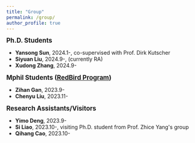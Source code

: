 ```yaml
---
title: "Group"
permalink: /group/
author_profile: true
---
```


<big>**Ph.D. Students**</big>

- **Yansong Sun**, 2024.1-, co-supervised with Prof. Dirk Kutscher
- **Siyuan Liu**, 2024.9-, (currently RA)
- **Xudong Zhang**, 2024.9- 

<big>**Mphil Students ([RedBird Program](https://vptlo.hkust-gz.edu.cn/rbm/))**</big>

- **Zihan Gan**, 2023.9-
- **Chenyu Liu**, 2023.11-

<big>**Research Assistants/Visitors**</big>

- **Yimo Deng**, 2023.9-
- **Si Liao**, 2023.10-, visiting Ph.D. student from Prof. Zhice Yang's group
- **Qihang Cao**, 2023.10-


